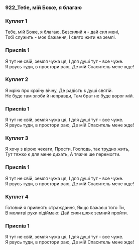 ### 922_Тебе, мій Боже, я благаю
### Куплет 1
Тебе, мій Боже, я благаю, Безсилий я - дай сил мені, <br/>Тобі служить - моє бажання, І свято жити на землі.
### Приспів 1
Я тут не свій, земля чужа ця, І для душі тут - все чуже. <br/>Я рвусь туди, в простори раю, Де мій Спаситель мене жде!
### Куплет 2
Я мрію про країну вічну, Де радість є душі святій. <br/>Не буде там злоби й неправди, Там брат не буде ворог мій.
### Приспів 1
Я тут не свій, земля чужа ця, І для душі тут - все чуже. <br/>Я рвусь туди, в простори раю, Де мій Спаситель мене жде!
### Куплет 3
Я хочу з вірою чекати, Прости, Господь, так трудно жить, <br/>Тут тяжко є для мене дихать, А тяжче ще перемогти.
### Приспів 1
Я тут не свій, земля чужа ця, І для душі тут - все чуже. <br/>Я рвусь туди, в простори раю, Де мій Спаситель мене жде!
### Куплет 4
Готовий я прийнять страждання, Якщо бажаєш того Ти, <br/>В молитві руки підіймаю: Дай сили шлях земний пройти.
### Приспів 1
Я тут не свій, земля чужа ця, І для душі тут - все чуже. <br/>Я рвусь туди, в простори раю, Де мій Спаситель мене жде!
